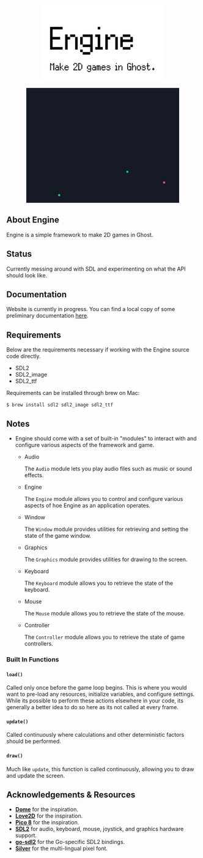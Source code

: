 <p align="center"><img src="logo.svg" height="200"></p>
<p align="center"><img src="demo.gif" width="400"></p>

## About Engine
Engine is a simple framework to make 2D games in Ghost.

## Status
Currently messing around with SDL and experimenting on what the API should look like.

## Documentation
Website is currently in progress. You can find a local copy of some preliminary documentation [here](/docs.md).

## Requirements
Below are the requirements necessary if working with the Engine source code directly.

- SDL2
- SDL2_image
- SDL2_ttf

Requirements can be installed through brew on Mac:

```
$ brew install sdl2 sdl2_image sdl2_ttf
```

## Notes
- Engine should come with a set of built-in "modules" to interact with and configure various aspects of the framework and game.
    - Audio

        The `Audio` module lets you play audio files such as music or sound effects.
    - Engine

        The `Engine` module allows you to control and configure various aspects of hoe Engine as an application operates.
    - Window

        The `Window` module provides utilities for retrieving and setting the state of the game window.
    - Graphics

        The `Graphics` module provides utilities for drawing to the screen.
    - Keyboard

        The `Keyboard` module allows you to retrieve the state of the keyboard.
    - Mouse

        The `Mouse` module allows you to retrieve the state of the mouse.
    - Controller

        The `Controller` module allows you to retrieve the state of game controllers.

### Built In Functions
#### `load()`
Called only once before the game loop begins. This is where you would want to pre-load any resources, initialize variables, and configure settings. While its possible to perform these actions elsewhere in your code, its generally a better idea to do so here as its not called at every frame.

#### `update()`
Called continuously where calculations and other deterministic factors should be performed.

#### `draw()`
Much like `update`, this function is called continuously, allowing you to draw and update the screen.

## Acknowledgements & Resources
- **[Dome](https://domeengine.com/)** for the inspiration.
- **[Love2D](https://love2d.org/)** for the inspiration.
- **[Pico 8](https://www.lexaloffle.com/pico-8.php)** for the inspiration.
- **[SDL2](https://github.com/veandco/go-sdl2)** for audio, keyboard, mouse, joystick, and graphics hardware support.
- **[go-sdl2](https://github.com/veandco/go-sdl2)** for the Go-specific SDL2 bindings.
- **[Silver](https://poppyworks.itch.io/silver)** for the multi-lingual pixel font.